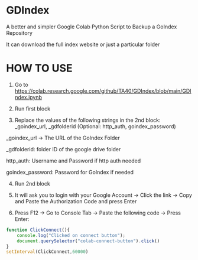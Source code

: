 # GDIndex
A better and simpler Google Colab Python Script to Backup a GoIndex Repository

It can download the full index website or just a particular folder

# HOW TO USE
1. Go to https://colab.research.google.com/github/TA40/GDIndex/blob/main/GDIndex.ipynb

2. Run first block

3. Replace the values of the following strings in the 2nd block: _goindex_url, _gdfolderid (Optional: http_auth, goindex_password)

_goindex_url -> The URL of the GoIndex Folder

_gdfolderid: folder ID of the google drive folder

http_auth: Username and Password if http auth needed

goindex_password: Password for GoIndex if needed

4. Run 2nd block

5. It will ask you to login with your Google Account -> Click the link -> Copy and Paste the Authorization Code and press Enter

6. Press F12 -> Go to Console Tab -> Paste the following code -> Press Enter:
```js
function ClickConnect(){
    console.log("Clicked on connect button"); 
    document.querySelector("colab-connect-button").click()
}
setInterval(ClickConnect,60000)
```
